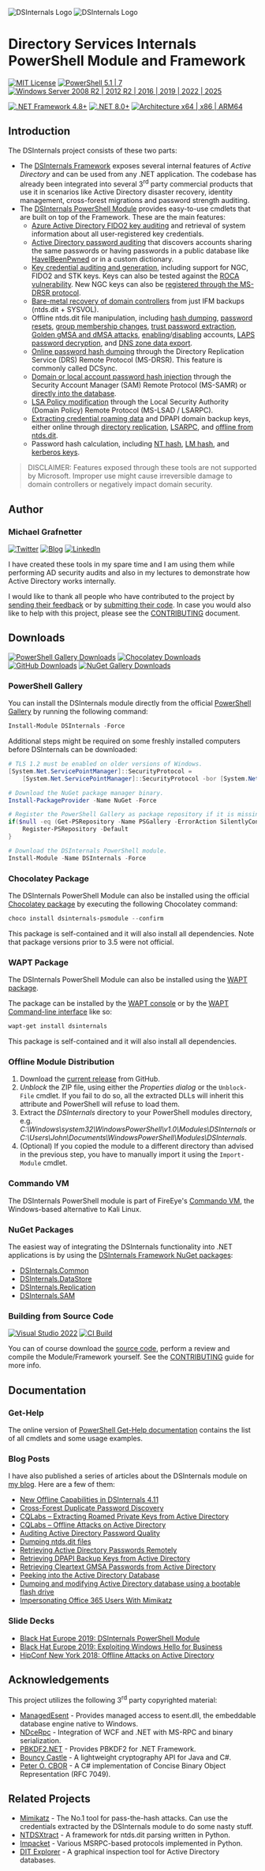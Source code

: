 ![DSInternals Logo](DSInternals-Dark.png#gh-light-mode-only)
![DSInternals Logo](DSInternals-Light.png#gh-dark-mode-only)

# Directory Services Internals<br/>PowerShell Module and Framework

[![MIT License](https://img.shields.io/badge/License-MIT-green.svg)](../LICENSE.md)
[![PowerShell 5.1 | 7](https://badgen.net/badge/icon/5.1%20|%207?icon=terminal&label=PowerShell)](#)
[![Windows Server 2008 R2 | 2012 R2 | 2016 | 2019 | 2022 | 2025](https://badgen.net/badge/icon/2008%20R2%20|%202012%20R2%20|%202016%20|%202019%20|%202022%20|%202025?icon=windows&label=Windows%20Server)](#)

[![.NET Framework 4.8+](https://img.shields.io/badge/Framework-4.8%2B-007FFF.svg?logo=.net)](#)
[![.NET 8.0+](https://img.shields.io/badge/Runtime-8.0%2B-007FFF.svg?logo=.net)](#)
[![Architecture x64 | x86 | ARM64](https://img.shields.io/badge/Architecture-x64%20|%20x86%20|%20ARM64-0071c5.svg?logo=cplusplus)](#)

## Introduction

The DSInternals project consists of these two parts:
- The [DSInternals Framework](https://www.nuget.org/profiles/DSInternals) exposes several internal features of *Active Directory* and can be used from any .NET application. The codebase has already been integrated into several 3<sup>rd</sup> party commercial products that use it in scenarios like Active Directory disaster recovery, identity management, cross-forest migrations and password strength auditing.
- The [DSInternals PowerShell Module](https://www.powershellgallery.com/packages/DSInternals/) provides easy-to-use cmdlets that are built on top of the Framework. These are the main features:
  - [Azure Active Directory FIDO2 key auditing](../Documentation/PowerShell/Get-AzureADUserEx.md#get-azureaduserex) and retrieval of system information about all user-registered key credentials.
  - [Active Directory password auditing](../Documentation/PowerShell/Test-PasswordQuality.md#test-passwordquality) that discovers accounts sharing the same passwords or having passwords in a public database like [HaveIBeenPwned](https://haveibeenpwned.com) or in a custom dictionary.
  - [Key credential auditing and generation](../Documentation/PowerShell/Get-ADKeyCredential.md#get-adkeycredential), including support for NGC, FIDO2 and STK keys. Keys can also be tested against the [ROCA vulnerability](https://portal.msrc.microsoft.com/en-us/security-guidance/advisory/ADV190026). New NGC keys can also be [registered through the MS-DRSR protocol](../Documentation/PowerShell/Add-ADReplNgcKey.md#add-adreplngckey).
  - [Bare-metal recovery of domain controllers](../Documentation/PowerShell/New-ADDBRestoreFromMediaScript.md#new-addbrestorefrommediascript) from just IFM backups (ntds.dit + SYSVOL).
  - Offline ntds.dit file manipulation, including [hash dumping](../Documentation/PowerShell/Get-ADDBAccount.md#get-addbaccount), [password resets](../Documentation/PowerShell/Set-ADDBAccountPassword.md#set-addbaccountpassword), [group membership changes](../Documentation/PowerShell/Set-ADDBPrimaryGroup.md#set-addbprimarygroup), [trust password extraction](../Documentation/PowerShell/Get-ADDBTrust.md#get-addbtrust), [Golden gMSA and dMSA attacks](../Documentation/PowerShell/Get-ADDBServiceAccount.md#get-addbserviceaccount), [enabling](../Documentation/PowerShell/Enable-ADDBAccount.md#enable-addbaccount)/[disabling](../Documentation/PowerShell/Disable-ADDBAccount.md#disable-addbaccount) accounts, [LAPS password decryption](../Documentation/PowerShell/Get-ADDBAccount.md#example-9), and [DNS zone data export](../Documentation/PowerShell/Get-ADDBDnsResourceRecord.md#get-addbdnsresourcerecord).
  - [Online password hash dumping](../Documentation/PowerShell/Get-ADReplAccount.md#get-adreplaccount) through the Directory Replication Service (DRS) Remote Protocol (MS-DRSR). This feature is commonly called DCSync.
  - [Domain or local account password hash injection](../Documentation/PowerShell/Set-SamAccountPasswordHash.md#set-samaccountpasswordhash) through the Security Account Manager (SAM) Remote Protocol (MS-SAMR) or [directly into the database](../Documentation/PowerShell/Set-ADDBAccountPasswordHash.md#set-addbaccountpasswordhash).
  - [LSA Policy modification](../Documentation/PowerShell/Set-LsaPolicyInformation.md#set-lsapolicyinformation) through the Local Security Authority (Domain Policy) Remote Protocol (MS-LSAD / LSARPC).
  - [Extracting credential roaming data](../Documentation/PowerShell/Save-DPAPIBlob.md#save-dpapiblob) and DPAPI domain backup keys, either online through [directory replication](../Documentation/PowerShell/Get-ADReplBackupKey.md#get-adreplbackupkey), [LSARPC](../Documentation/PowerShell/Get-LsaBackupKey.md#get-lsabackupkey), and [offline from ntds.dit](../Documentation/PowerShell/Get-ADDBBackupKey.md#get-addbbackupkey).
  - Password hash calculation, including [NT hash](../Documentation/PowerShell/ConvertTo-NTHash.md#convertto-nthash), [LM hash](../Documentation/PowerShell/ConvertTo-LMHash.md#convertto-lmhash), and [kerberos keys](../Documentation/PowerShell/ConvertTo-KerberosKey.md#convertto-kerberoskey).

> DISCLAIMER: Features exposed through these tools are not supported by Microsoft. Improper use might cause irreversible damage to domain controllers or negatively impact domain security.

## Author

### Michael Grafnetter

[![Twitter](https://img.shields.io/twitter/follow/MGrafnetter.svg?label=Twitter%20@MGrafnetter&style=social)](https://x.com/MGrafnetter)
[![Blog](https://img.shields.io/badge/Blog-www.dsinternals.com-2A6496.svg)](https://www.dsinternals.com/en)
[![LinkedIn](https://img.shields.io/badge/LinkedIn-grafnetter-0077B5.svg)](https://www.linkedin.com/in/grafnetter)

I have created these tools in my spare time and I am using them while performing AD security audits and also in my lectures to demonstrate how Active Directory works internally.

I would like to thank all people who have contributed to the project by [sending their feedback](https://github.com/MichaelGrafnetter/DSInternals/issues) or by [submitting their code](https://github.com/MichaelGrafnetter/DSInternals/graphs/contributors). In case you would also like to help with this project, please see the [CONTRIBUTING](CONTRIBUTING.md#contributing-to-dsinternals) document.

## Downloads

[![PowerShell Gallery Downloads](https://img.shields.io/powershellgallery/dt/DSInternals.svg?label=PowerShell%20Gallery%20Downloads&logo=NuGet)](https://www.powershellgallery.com/packages/DSInternals/)
[![Chocolatey Downloads](https://img.shields.io/chocolatey/dt/dsinternals-psmodule.svg?label=Chocolatey%20Downloads&logo=NuGet)](https://chocolatey.org/packages/dsinternals-psmodule)
[![GitHub Downloads](https://img.shields.io/github/downloads/MichaelGrafnetter/DSInternals/total.svg?label=GitHub%20Downloads&logo=GitHub)](https://github.com/MichaelGrafnetter/DSInternals/releases)
[![NuGet Gallery Downloads](https://img.shields.io/nuget/dt/DSInternals.Common.svg?label=NuGet%20Gallery%20Downloads&logo=NuGet)](https://www.nuget.org/profiles/DSInternals)

### PowerShell Gallery

You can install the DSInternals module directly from the official [PowerShell Gallery](https://www.powershellgallery.com/packages/DSInternals/) by running the following command:

```powershell
Install-Module DSInternals -Force
```

Additional steps might be required on some freshly installed computers before DSInternals can be downloaded:

```powershell
# TLS 1.2 must be enabled on older versions of Windows.
[System.Net.ServicePointManager]::SecurityProtocol =
    [System.Net.ServicePointManager]::SecurityProtocol -bor [System.Net.SecurityProtocolType]::Tls12

# Download the NuGet package manager binary.
Install-PackageProvider -Name NuGet -Force

# Register the PowerShell Gallery as package repository if it is missing for any reason.
if($null -eq (Get-PSRepository -Name PSGallery -ErrorAction SilentlyContinue)) {
    Register-PSRepository -Default
}

# Download the DSInternals PowerShell module.
Install-Module -Name DSInternals -Force
```

### Chocolatey Package

The DSInternals PowerShell Module can also be installed using the official [Chocolatey package](https://chocolatey.org/packages/dsinternals-psmodule) by executing the following Chocolatey command:

```powershell
choco install dsinternals-psmodule --confirm
```

This package is self-contained and it will also install all dependencies. Note that package versions prior to 3.5 were not official.

### WAPT Package

The DSInternals PowerShell Module can also be installed using the [WAPT package](https://wapt.tranquil.it/store/en/tis-dsinternals).

The package can be installed by the [WAPT console](https://www.wapt.fr/en/doc/wapt-console-usage.html) or by the [WAPT Command-line interface](https://www.wapt.fr/en/doc/wapt-command-line-interface.html) like so:

```powershell
wapt-get install dsinternals
```

This package is self-contained and it will also install all dependencies.

### Offline Module Distribution

1. Download the [current release](https://github.com/MichaelGrafnetter/DSInternals/releases) from GitHub.
2. *Unblock* the ZIP file, using either the *Properties dialog* or the `Unblock-File` cmdlet. If you fail to do so, all the extracted DLLs will inherit this attribute and PowerShell will refuse to load them.
3. Extract the *DSInternals* directory to your PowerShell modules directory, e.g. *C:\Windows\system32\WindowsPowerShell\v1.0\Modules\DSInternals* or *C:\Users\John\Documents\WindowsPowerShell\Modules\DSInternals*.
4. (Optional) If you copied the module to a different directory than advised in the previous step, you have to manually import it using the `Import-Module` cmdlet.

### Commando VM

The DSInternals PowerShell module is part of FireEye's [Commando VM](https://github.com/fireeye/commando-vm), the Windows-based alternative to Kali Linux.

###  NuGet Packages

The easiest way of integrating the DSInternals functionality into .NET applications is by using the [DSInternals Framework NuGet packages](https://www.nuget.org/profiles/DSInternals):

- [DSInternals.Common](https://www.nuget.org/packages/DSInternals.Common/)
- [DSInternals.DataStore](https://www.nuget.org/packages/DSInternals.DataStore/)
- [DSInternals.Replication](https://www.nuget.org/packages/DSInternals.Replication/)
- [DSInternals.SAM](https://www.nuget.org/packages/DSInternals.SAM/)

### Building from Source Code

[![Visual Studio 2022](https://img.shields.io/badge/Visual%20Studio-2022-383278.svg)](CONTRIBUTING.md#building-from-source-code)
[![CI Build](https://github.com/MichaelGrafnetter/DSInternals/actions/workflows/autobuild.yml/badge.svg)](https://github.com/MichaelGrafnetter/DSInternals/actions/workflows/autobuild.yml)

You can of course download the [source code](https://github.com/MichaelGrafnetter/DSInternals/archive/master.zip), perform a review and compile the Module/Framework yourself. See the [CONTRIBUTING](CONTRIBUTING.md#building-from-source-code) guide for more info.

## Documentation

### Get-Help

The online version of [PowerShell Get-Help documentation](../Documentation/PowerShell/Readme.md#dsinternals-powershell-module) contains the list of all cmdlets and some usage examples.

### Blog Posts

I have also published a series of articles about the DSInternals module on [my blog](https://www.dsinternals.com/en/). Here are a few of them:

- [New Offline Capabilities in DSInternals 4.11](https://www.dsinternals.com/en/dsinternals-v4.11/)
- [Cross-Forest Duplicate Password Discovery](https://www.dsinternals.com/en/cross-forest-duplicate-password-discovery/)
- [CQLabs – Extracting Roamed Private Keys from Active Directory](https://cqureacademy.com/blog/extracting-roamed-private-keys)
- [CQLabs – Offline Attacks on Active Directory](https://cqureacademy.com/cqure-labs/cqlabs-dsinternals-powershell-module)
- [Auditing Active Directory Password Quality](https://www.dsinternals.com/en/auditing-active-directory-password-quality/)
- [Dumping ntds.dit files](https://www.dsinternals.com/en/dumping-ntds-dit-files-using-powershell/)
- [Retrieving Active Directory Passwords Remotely](https://www.dsinternals.com/en/retrieving-active-directory-passwords-remotely/)
- [Retrieving DPAPI Backup Keys from Active Directory](https://www.dsinternals.com/en/retrieving-dpapi-backup-keys-from-active-directory/)
- [Retrieving Cleartext GMSA Passwords from Active Directory](https://www.dsinternals.com/en/retrieving-cleartext-gmsa-passwords-from-active-directory/)
- [Peeking into the Active Directory Database](https://www.dsinternals.com/en/peeking-into-the-active-directory-database/)
- [Dumping and modifying Active Directory database using a bootable flash drive](https://www.dsinternals.com/en/dumping-modifying-active-directory-database-bootable-flash-drive/)
- [Impersonating Office 365 Users With Mimikatz](https://www.dsinternals.com/en/impersonating-office-365-users-mimikatz/)

### Slide Decks

- [Black Hat Europe 2019: DSInternals PowerShell Module](https://www.dsinternals.com/wp-content/uploads/eu-19-Grafnetter-DSInternals-PowerShell-Module.pdf)
- [Black Hat Europe 2019: Exploiting Windows Hello for Business](https://www.dsinternals.com/wp-content/uploads/eu-19-Grafnetter-Exploiting-Windows-Hello-for-Business.pdf)
- [HipConf New York 2018: Offline Attacks on Active Directory](https://www.dsinternals.com/wp-content/uploads/HIP_AD_Offline_Attacks.pdf)

## Acknowledgements

This project utilizes the following 3<sup>rd</sup> party copyrighted material:

- [ManagedEsent](https://github.com/Microsoft/ManagedEsent) - Provides managed access to esent.dll, the embeddable database engine native to Windows.
- [NDceRpc](https://github.com/OpenSharp/NDceRpc) - Integration of WCF and .NET with MS-RPC and binary serialization.
- [PBKDF2.NET](https://github.com/therealmagicmike/PBKDF2.NET) - Provides PBKDF2 for .NET Framework.
- [Bouncy Castle](https://www.bouncycastle.org/csharp/index.html) - A lightweight cryptography API for Java and C#.
- [Peter O. CBOR](https://github.com/peteroupc/CBOR) - A C# implementation of Concise Binary Object Representation (RFC 7049).

## Related Projects

- [Mimikatz](https://github.com/gentilkiwi/mimikatz) - The No.1 tool for pass-the-hash attacks. Can use the credentials extracted by the DSInternals module to do some nasty stuff.
- [NTDSXtract](https://github.com/csababarta/ntdsxtract) - A framework for ntds.dit parsing written in Python.
- [Impacket](https://github.com/SecureAuthCorp/impacket) - Various MSRPC-based protocols implemented in Python.
- [DIT Explorer](https://github.com/trustedsec/DitExplorer) - A graphical inspection tool for Active Directory databases.
